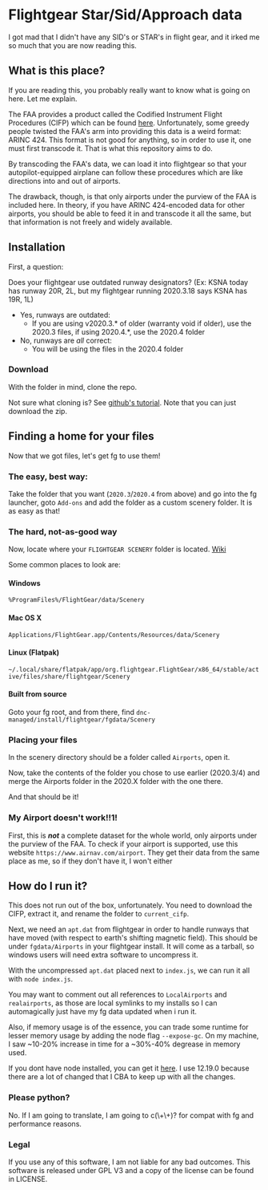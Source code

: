# Flightgear Star/Sid/Approach data

I got mad that I didn't have any SID's or STAR's in flight gear, and it irked me so much that you are now reading this.

## What is this place?
If you are reading this, you probably really want to know what is going on here. Let me explain.

The FAA provides a product called the Codified Instrument Flight Procedures (CIFP) which can be found [here](https://www.faa.gov/air_traffic/flight_info/aeronav/digital_products/cifp/download/). Unfortunately, some greedy people twisted the FAA's arm into providing this data is a weird format: ARINC 424. This format is not good for anything, so in order to use it, one must first transcode it. That is what this repository aims to do.

By transcoding the FAA's data, we can load it into flightgear so that your autopilot-equipped airplane can follow these procedures which are like directions into and out of airports.

The drawback, though, is that only airports under the purview of the FAA is included here. In theory, if you have ARINC 424-encoded data for other airports, you should be able to feed it in and transcode it all the same, but that information is not freely and widely available.

## Installation
First, a question:

Does your flightgear use outdated runway designators? (Ex: KSNA today has runway 20R, 2L, but my flightgear running 2020.3.18 says KSNA has 19R, 1L)

- Yes, runways are outdated:
  - If you are using v2020.3.* of older (warranty void if older), use the 2020.3 files, if using 2020.4.*, use the 2020.4 folder 
- No, runways are *all* correct:
  - You will be using the files in the 2020.4 folder

### Download
With the folder in mind, clone the repo. 

Not sure what cloning is? See [github's tutorial](https://docs.github.com/en/repositories/creating-and-managing-repositories/cloning-a-repository). Note that you can just download the zip.

## Finding a home for your files
Now that we got files, let's get fg to use them!

### The easy, best way:
Take the folder that you want (`2020.3`/`2020.4` from above) and go into the fg launcher, goto `Add-ons` and add the folder as a custom scenery folder. It is as easy as that! 

### The hard, not-as-good way
Now, locate where your `FLIGHTGEAR SCENERY` folder is located. [Wiki](https://wiki.flightgear.org/$FG_SCENERY)

Some common places to look are:

#### Windows
`%ProgramFiles%/FlightGear/data/Scenery`
#### Mac OS X
`Applications/FlightGear.app/Contents/Resources/data/Scenery`
#### Linux (Flatpak)
`~/.local/share/flatpak/app/org.flightgear.FlightGear/x86_64/stable/active/files/share/flightgear/Scenery`
#### Built from source
Goto your fg root, and from there, find
`dnc-managed/install/flightgear/fgdata/Scenery`

### Placing your files
In the scenery directory should be a folder called `Airports`, open it.

Now, take the contents of the folder you chose to use earlier (2020.3/4) and merge the Airports folder in the 2020.X folder with the one there.

And that should be it!

### My Airport doesn't work!!1!
First, this is ***not*** a complete dataset for the whole world, only airports under the purview of the FAA. To check if your airport is supported, use this website `https://www.airnav.com/airport`. They get their data from the same place as me, so if they don't have it, I won't either

## How do I run it?
This does not run out of the box, unfortunately. You need to download the CIFP, extract it, and rename the folder to `current_cifp`.

Next, we need an `apt.dat` from flightgear in order to handle runways that have moved (with respect to earth's shifting magnetic field). This should be under `fgdata/Airports` in your flightgear install. It will come as a tarball, so windows users will need extra software to uncompress it.

With the uncompressed `apt.dat` placed next to `index.js`, we can run it all with `node index.js`. 

You may want to comment out all references to `LocalAirports` and `realairports`, as those are local symlinks to my installs so I can automagically just have my fg data updated when i run it.

Also, if memory usage is of the essence, you can trade some runtime for lesser memory usage by adding the node flag `--expose-gc`. On my machine, I saw ~10-20% increase in time for a ~30%-40% degrease in memory used.

If you dont have node installed, you can get it [here](https://nodejs.org/en/download). I use 12.19.0 because there are a lot of changed that I CBA to keep up with all the changes.

### Please python?
No. If I am going to translate, I am going to c(\\+\\+)? for compat with fg and performance reasons.

### Legal
If you use any of this software, I am not liable for any bad outcomes. 
This software is released under GPL V3 and a copy of the license can be found in LICENSE.
